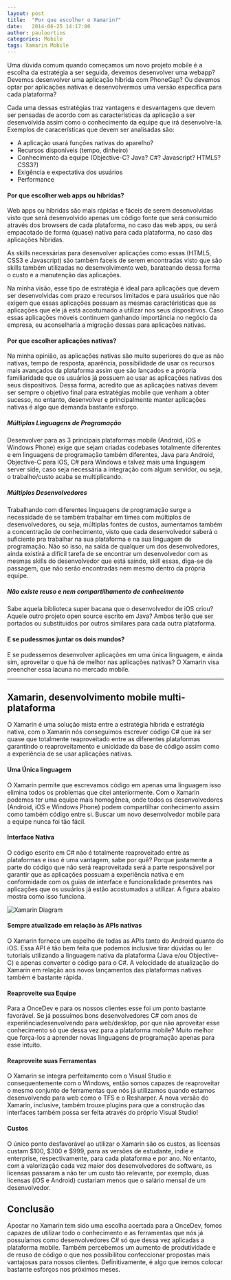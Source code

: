 ```yaml
---
layout: post
title:  "Por que escolher o Xamarin?"
date:   2014-06-25 14:17:00
author: pauloortins
categories: Mobile
tags: Xamarin Mobile 
---
```


Uma dúvida comum quando começamos um novo projeto mobile é a escolha da estratégia a ser seguida, devemos desenvolver uma webapp? Devemos desenvolver uma aplicação híbrida com PhoneGap? Ou devemos optar por aplicações nativas e desenvolvermos uma versão específica para cada plataforma?

Cada uma dessas estratégias traz vantagens e desvantagens que devem ser pensadas de acordo com as características da aplicação a ser desenvolvida assim como o conhecimento da equipe que irá desenvolve-la. Exemplos de caracerísticas que devem ser analisadas são:

* A aplicação usará funções nativas do aparelho?
* Recursos disponíveis (tempo, dinheiro)
* Conhecimento da equipe (Objective-C? Java? C#? Javascript? HTML5? CSS3?)
* Exigência e expectativa dos usuários
* Performance

#### Por que escolher web apps ou híbridas?

Web apps ou híbridas são mais rápidas e fáceis de serem desenvolvidas visto que será desenvolvido apenas um código fonte que será consumido através dos browsers de cada plataforma, no caso das web apps, ou será empacotado de forma (quase) nativa para cada plataforma, no caso das aplicações híbridas.

As skills necessárias para desenvolver aplicações como essas (HTML5, CSS3 e Javascript) são também faceis de serem encontradas visto que são skills também utilizadas no desenvolvimento web, barateando dessa forma o custo e a manutenção das aplicações.

Na minha visão, esse tipo de estratégia é ideal para aplicações que devem ser desenvolvidas com prazo e recursos limitados e para usuários que não exigem que essas aplicações possuam as mesmas caractéristicas que as aplicações que ele já está acostumado a utilizar nos seus dispositivos. Caso essas aplicações móveis continuem ganhando importância no negócio da empresa, eu aconselharia a migração dessas para aplicações nativas.

#### Por que escolher aplicações nativas?

Na minha opinião, as aplicações nativas são muito superiores do que as não nativas, tempo de resposta, aparência, possibilidade de usar os recursos mais avançados da plataforma assim que são lançados e a própria familiaridade que os usuários já possuem ao usar as aplicações nativas dos seus dispositivos. Dessa forma, acredito que as aplicações nativas devem ser sempre o objetivo final para estratégias mobile que venham a obter sucesso, no entanto, desenvolver e principalmente manter aplicações nativas é algo que demanda bastante esforço.

##### Múltiplas Linguagens de Programação 

Desenvolver para as 3 principais plataformas mobile (Android, iOS e Windows Phone) exige que sejam criadas codebases totalmente diferentes e em linguagens de programação também diferentes, Java para Android, Objective-C para iOS, C# para Windows e talvez mais uma linguagem server side, caso seja necessária a integração com algum servidor, ou seja, o trabalho/custo acaba se multiplicando.

##### Múltiplos Desenvolvedores

Trabalhando com diferentes linguagens de programação surge a necessidade de se também trabalhar em times com múltiplos de desenvolvedores, ou seja, múltiplas fontes de custos, aumentamos também a concentração de conhecimento, visto que cada desenvolvedor saberá o suficiente pra trabalhar na sua plataforma e na sua linguagem de programação. Não só isso, na saída de qualquer um dos desenvolvedores, ainda existirá a difícil tarefa de se encontrar um desenvolvedor com as mesmas skills do desenvolvedor que está saindo, skill essas, diga-se de passagem, que não serão encontradas nem mesmo dentro da própria equipe.

##### Não existe reuso e nem compartilhamento de conhecimento

Sabe aquela biblioteca super bacana que o desenvolvedor de iOS criou? Aquele outro projeto open source escrito em Java? Ambos terão que ser portados ou substituídos por outros similares para cada outra plataforma.

#### E se pudessmos juntar os dois mundos?

E se pudessemos desenvolver aplicações em uma única linguagem, e ainda sim, aproveitar o que há de melhor nas aplicações nativas? O Xamarin visa preencher essa lacuna no mercado mobile.

---

## Xamarin, desenvolvimento mobile multi-plataforma

O Xamarin é uma solução mista entre a estratégia híbrida e estratégia nativa, com o Xamarin nós conseguimos escrever código C# que irá ser quase que totalmente reaproveitado entre as diferentes plataformas garantindo o reaproveitamento e unicidade da base de código assim como a experiência de se usar aplicações nativas.

#### Uma Única linguagem

O Xamarin permite que escrevamos código em apenas uma linguagem isso elimina todos os problemas que citei anteriormente. Com o Xamarin podemos ter uma equipe mais homogênea, onde todos os desenvolvedores (Android, iOS e Windows Phone) podem compartilhar conhecimento assim como também código entre si. Buscar um novo desenvolvedor mobile para a equipe nunca foi tão fácil.

#### Interface Nativa

O código escrito em C# não é totalmente reaproveitado entre as plataformas e isso é uma vantagem, sabe por quê? Porque justamente a parte do código que não será reaproveitada será a parte responsável por garantir que as aplicações possuam a experiência nativa e em conformidade com os guias de interface e funcionalidade presentes nas aplicações que os usuários já estão acostumados a utilizar. A figura abaixo mostra como isso funciona.

![Xamarin Diagram](http://xamarin.com/content/images/pages/platform/code-sharing.png)

#### Sempre atualizado em relação às APIs nativas

O Xamarin fornece um espelho de todas as APIs tanto do Android quanto do iOS. Essa API é tão bem feita que podemos inclusive tirar dúvidas ou ler tutoriais utilizando a linguagem nativa da plataforma (Java e/ou Objective-C) e apenas converter o código para o C#. A velocidade de atualização do Xamarin em relação aos novos lançamentos das plataformas nativas também é bastante rápida.

#### Reaproveite sua Equipe

Para a OnceDev e para os nossos clientes esse foi um ponto bastante favorável. Se já possuímos bons desenvolvedores C# com anos de experiênciadesenvolvendo para web/desktop, por que não aproveitar esse conhecimento só que dessa vez para a plataforma mobile? Muito melhor que força-los a aprender novas linguagens de programação apenas para esse intuito.

#### Reaproveite suas Ferramentas

O Xamarin se integra perfeitamento com o Visual Studio e consequentemente com o Windows, então somos capazes de reaproveitar o mesmo conjunto de ferramentas que nós já utilizamos quando estamos desenvolvendo para web como o TFS e o Resharper. A nova versão do Xamarin, inclusive, também trouxe plugins para que a construção das interfaces também possa ser feita através do próprio Visual Studio!

#### Custos

O único ponto desfavorável ao utilizar o Xamarin são os custos, as licensas custam $100, $300 e $999, para as versões de estudante, indie e enterprise, respectivamente, para cada plataforma e por ano. No entanto, com a valorização cada vez maior dos desenvolvedores de software, as licensas passaram a não ter um custo tão relevante, por exemplo, duas licensas (iOS e Android) custariam menos que o salário mensal de um desenvolvedor. 

## Conclusão

Apostar no Xamarin tem sido uma escolha acertada para a OnceDev, fomos capazes de utilizar todo o conhecimento e as ferramentas que nós já possuíamos como desenvolvedores C# só que dessa vez aplicadas a plataforma mobile. Também percebemos um aumento de produtividade e de reuso de código o que nos possibilitou confeccionar propostas mais vantajosas para nossos clientes. Definitivamente, é algo que iremos colocar bastante esforços nos próximos meses. 
